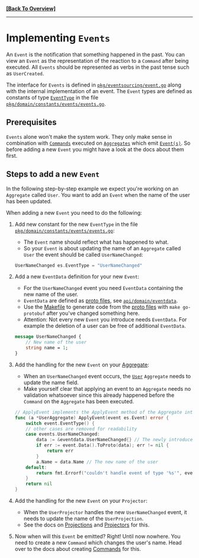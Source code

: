 **[[Back To Overview]](README.md)**

---

# Implementing `Events`

An `Event` is the notification that something happened in the past. You can view an `Event` as the representation of the reaction to a `Command` after being executed. All `Events` should be represented as verbs in the past tense such as `UserCreated`.

The interface for `Events` is defined in [`pkg/eventsourcing/event.go`](../../pkg/eventsourcing/event.go) along with the internal implementation of an event.
The `Event` types are defined as constants of type [`EventType`](../../pkg/eventsourcing/event.go) in the file [`pkg/domain/constants/events/events.go`](../../pkg/domain/constants/events/events.go).

## Prerequisites

`Events` alone won't make the system work. They only make sense in combination with [`Commands`](commands.md) executed on [`Aggregates`](aggregates.md) which emit [`Event(s)`](events.md).
So before adding a new `Event` you might have a look at the docs about them first.

## Steps to add a new `Event`

In the following step-by-step example we expect you're working on an `Aggregate` called `User`.
You want to add an `Event` when the name of the user has been updated.

When adding a new `Event` you need to do the following:

1. Add new constant for the new `EventType` in the file [`pkg/domain/constants/events/events.go`](../../pkg/domain/constants/events/events.go):
    * The `Event` name should reflect what has happened to what.
    * So your `Event` is about updating the name of an `Aggregate` called `User` the event should be called `UserNameChanged`:

    ```go
    UserNameChanged es.EventType = "UserNameChanged"
    ```

1. Add a new `EventData` definition for your new `Event`:
    * For the `UserNameChanged` event you need `EventData` containing the new name of the user.
    * `EventData` are defined as [proto files](https://developers.google.com/protocol-buffers/docs/proto3), see [`api/domain/eventdata`](../../api/domain/eventdata).
    * Use the [Makefile](../Makefile.md) to generate code from the [proto files](https://developers.google.com/protocol-buffers/docs/proto3) with `make go-protobuf` after you've changed something here.
    * Attention: Not every new `Event` you introduce needs `EventData`. For example the deletion of a user can be free of additional `EventData`.

    ```protobuf
    message UserNameChanged {
        // New name of the user
        string name = 1;
    }
    ```

1. Add the handling for the new `Event` on your [Aggregate](aggregates.md):
    * When an `UserNameChanged` event occurs, the [`User`](../../pkg/domain/aggregates/user.go) `Aggregate` needs to update the name field.
    * Make yourself clear that applying an event to an `Aggregate` needs no validation whatsoever since this already happened before the `Command` on the `Aggregate` has been executed.

    ```go
    // ApplyEvent implements the ApplyEvent method of the Aggregate interface.
    func (a *UserAggregate) ApplyEvent(event es.Event) error {
        switch event.EventType() {
        // other cases are removed for readability
        case events.UserNameChanged:
            data := &eventdata.UserNameChanged{} // The newly introduced EventData
            if err := event.Data().ToProto(data); err != nil {
                return err
            }
            a.Name = data.Name // The new name of the user
        default:
            return fmt.Errorf("couldn't handle event of type '%s'", event.EventType())
        }
        return nil
    }
    ```

1. Add the handling for the new `Event` on your `Projector`:
    * When the `UserProjector` handles the new `UserNameChanged` event, it needs to update the name of the `UserProjection`.
    * See the docs on [Projections](projections.md) and [Projectors](projectors.md) for this.

1. Now when will this `Event` be emitted?
Right!
Until now nowhere.
You need to create a new `Command` which changes the user's name.
Head over to the docs about creating [Commands](commands.md) for this.
